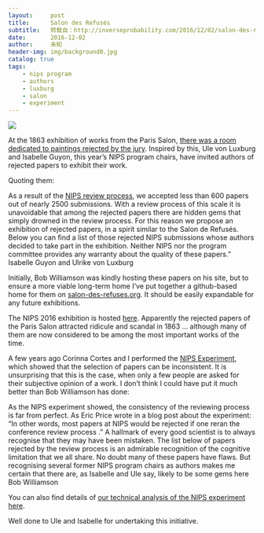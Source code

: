 ```yaml
---
layout:     post
title:      Salon des Refusés
subtitle:   转载自：http://inverseprobability.com/2016/12/02/salon-des-refuses
date:       2016-12-02
author:     未知
header-img: img/background0.jpg
catalog: true
tags:
    - nips program
    - authors
    - luxburg
    - salon
    - experiment
---
```

![](https://upload.wikimedia.org/wikipedia/commons/thumb/a/a0/Die_Gartenlaube_%281855%29_b_181_%28levels_adjusted%29.jpg/640px-Die_Gartenlaube_%281855%29_b_181_%28levels_adjusted%29.jpg)


At the 1863 exhibition of works from the Paris Salon, [there was a room dedicated to paintings rejected by the jury](https://en.wikipedia.org/wiki/Salon_des_Refus%C3%A9s). Inspired by this, Ule von Luxburg and Isabelle Guyon, this year’s NIPS program chairs, have invited authors of rejected papers to exhibit their work.

Quoting them:

> 
As a result of the [NIPS review process](http://www.tml.cs.uni-tuebingen.de/team/luxburg/misc/nips2016/index.php), we accepted less than 600 papers out of nearly 2500 submissions. With a review process of this scale it is unavoidable that among the rejected papers there are hidden gems that simply drowned in the review process. For this reason we propose an exhibition of rejected papers, in a spirit similar to the Salon de Refusés. Below you can find a list of those rejected NIPS submissions whose authors decided to take part in the exhibition. Neither NIPS nor the program committee provides any warranty about the quality of these papers.”
Isabelle Guyon and Ulrike von Luxburg


Initially, Bob Williamson was kindly hosting these papers on his site, but to ensure a more viable long-term home I’ve put together a github-based home for them on [salon-des-refuses.org](http://salon-des-refuses.org/). It should be easily expandable for any future exhibitions.

The NIPS 2016 exhibition is hosted [here](http://salon-des-refuses.org/nips2016). Apparently the rejected papers of the Paris Salon attracted ridicule and scandal in 1863 … although many of them are now considered to be among the most important works of the time.

A few years ago Corinna Cortes and I performed the [NIPS Experiment](http://inverseprobability.com/2015/01/16/blogs-on-the-nips-experiment), which showed that the selection of papers can be inconsistent. It is unsurprising that this is the case, when only a few people are asked for their subjective opinion of a work. I don’t think I could have put it much better than Bob Williamson has done:

> 
As the NIPS experiment showed, the consistency of the reviewing process is far from perfect. As Eric Price wrote in a blog post about the experiment: “In other words, most papers at NIPS would be rejected if one reran the conference review process .” A hallmark of every good scientist is to always recognise that they may have been mistaken. The list below of papers rejected by the review process is an admirable recognition of the cognitive limitation that we all share. No doubt many of these papers have flaws. But recognising several former NIPS program chairs as authors makes me certain that there are, as Isabelle and Ule say, likely to be some gems here
Bob Williamson


You can also find details of [our technical analysis of the NIPS experiment here](https://github.com/sods/conference/blob/master/The%20NIPS%20Experiment.ipynb).

Well done to Ule and Isabelle for undertaking this initiative.
